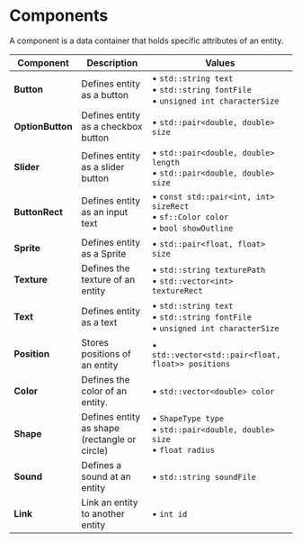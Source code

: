 # Components

A component is a data container that holds specific attributes of an entity.

| **Component**    | **Description**                               | **Values**                                                                                 |
|------------------|-----------------------------------------------|--------------------------------------------------------------------------------------------|
| **Button**       | Defines entity as a button                    | • `std::string text`<br/> • `std::string fontFile`<br/> • `unsigned int characterSize`     |
| **OptionButton** | Defines entity as a checkbox button           | • `std::pair<double, double> size`                                                         |
| **Slider**       | Defines entity as a slider button             | • `std::pair<double, double> length`<br/> • `std::pair<double, double> size`               |
| **ButtonRect**   | Defines entity as an input text               | • `const std::pair<int, int> sizeRect`<br/> • `sf::Color color`<br/> • `bool showOutline`  |
| **Sprite**       | Defines entity as a Sprite                    | • `std::pair<float, float> size`                                                           |
| **Texture**      | Defines the texture of an entity              | • `std::string texturePath`<br/> • `std::vector<int> textureRect`                          |
| **Text**         | Defines entity as a text                      | • `std::string text`<br/> • `std::string fontFile`<br/> • `unsigned int characterSize`     |
| **Position**     | Stores positions of an entity                 | • `std::vector<std::pair<float, float>> positions`                                         |
| **Color**        | Defines the color of an entity.               | • `std::vector<double> color`                                                              |
| **Shape**        | Defines entity as shape (rectangle or circle) | • `ShapeType type`<br/> • `std::pair<double, double> size`<br/> • `float radius`           |
| **Sound**        | Defines a sound at an entity                  | • `std::string soundFile`                                                                  |
| **Link**         | Link an entity to another entity              | • `int id`                                                                                 |